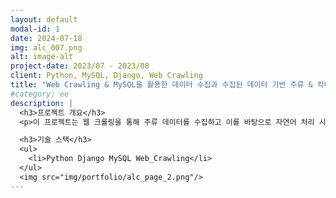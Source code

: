 ```yaml
---
layout: default
modal-id: 1
date: 2024-07-18
img: alc_007.png
alt: image-alt
project-date: 2023/07 - 2023/08
client: Python, MySQL, Django, Web Crawling
title: "Web Crawling & MySQL을 활용한 데이터 수집과 수집된 데이터 기반 주류 & 칵테일 추천" #따옴표 필수 
#category: ee
description: |
  <h3>프로젝트 개요</h3>
  <p>이 프로젝트는 웹 크롤링을 통해 주류 데이터를 수집하고 이를 바탕으로 자연어 처리 시도해 보고 API를 활용하여 주류 추천 및 칵테일 추천&제조를 구축해본 프로젝트입니다.</p>

  <h3>기술 스택</h3>
  <ul>
    <li>Python Django MySQL Web_Crawling</li>
  </ul>
  <img src="img/portfolio/alc_page_2.png"/>
---
```

